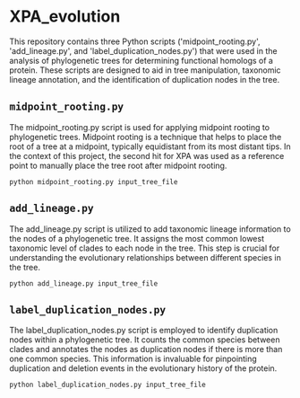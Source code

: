 # XPA_evolution

This repository contains three Python scripts ('midpoint_rooting.py', 'add_lineage.py', and 'label_duplication_nodes.py') that were used in the analysis of phylogenetic trees for determining functional homologs of a protein. These scripts are designed to aid in tree manipulation, taxonomic lineage annotation, and the identification of duplication nodes in the tree.

## `midpoint_rooting.py`

The midpoint_rooting.py script is used for applying midpoint rooting to phylogenetic trees. Midpoint rooting is a technique that helps to place the root of a tree at a midpoint, typically equidistant from its most distant tips. In the context of this project, the second hit for XPA was used as a reference point to manually place the tree root after midpoint rooting.

```python midpoint_rooting.py input_tree_file```


## `add_lineage.py`

The add_lineage.py script is utilized to add taxonomic lineage information to the nodes of a phylogenetic tree. It assigns the most common lowest taxonomic level of clades to each node in the tree. This step is crucial for understanding the evolutionary relationships between different species in the tree.

```python add_lineage.py input_tree_file```


## `label_duplication_nodes.py`

The label_duplication_nodes.py script is employed to identify duplication nodes within a phylogenetic tree. It counts the common species between clades and annotates the nodes as duplication nodes if there is more than one common species. This information is invaluable for pinpointing duplication and deletion events in the evolutionary history of the protein.

```python label_duplication_nodes.py input_tree_file```
